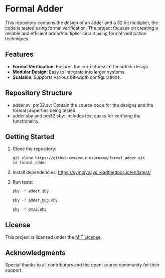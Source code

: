 # Formal Adder

This repository contains the design of an adder and a 32 bit multiplier, the code is tested using formal verification. The project focuses on creating a reliable and efficient adder/multiplier circuit using formal verification techniques.

## Features

- **Formal Verification**: Ensures the correctness of the adder design.
- **Modular Design**: Easy to integrate into larger systems.
- **Scalable**: Supports various bit-width configurations.

## Repository Structure

- adder.sv, pm32.sv: Contain the source code for the designs and the formal properties being tested.
- adder.sby and pm32.sby: Includes test cases for verifying the functionality.

## Getting Started

1. Clone the repository:
    ```bash
    git clone https://github.com/your-username/formal_adder.git
    cd formal_adder
    ```

2. Install dependencies:
    https://symbiyosys.readthedocs.io/en/latest/

3. Run tests:
    ```bash
    sby -f adder.sby

    sby -f adder_bug.sby

    sby -f pm32.sby
    ```

## License

This project is licensed under the [MIT License](./LICENSE).

## Acknowledgments

Special thanks to all contributors and the open-source community for their support.